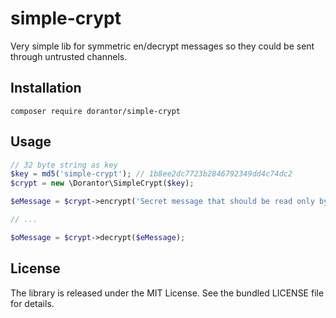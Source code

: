 # simple-crypt
Very simple lib for symmetric en/decrypt messages so they could be sent through untrusted channels.

## Installation

```
composer require dorantor/simple-crypt
```

## Usage

```php
// 32 byte string as key
$key = md5('simple-crypt'); // 1b8ee2dc7723b2846792349dd4c74dc2
$crypt = new \Dorantor\SimpleCrypt($key);

$eMessage = $crypt->encrypt('Secret message that should be read only by trusted ones');

// ...

$oMessage = $crypt->decrypt($eMessage);
```

## License

The library is released under the MIT License. See the bundled LICENSE file for details.